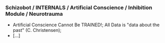### Schizobot / INTERNALS / Artificial Conscience / Inhibition Module / Neurotrauma
* Artificial Conscience Cannot Be TRAINED!; All Data is "data about the past" (C. Christensen);
* [...]
